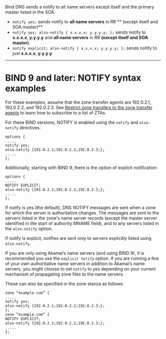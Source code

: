 ​        



Bind DNS sends a notify to all name servers except itself and the primary master listed in the SOA.

- `notify yes;` 
   sends notify to **all name servers** in RR ** (except itself and SOA master)**
- `notify yes; also-notify { x.x.x.x; y.y.y.y; };` 
   sends notify to **x.x.x.x**, **y.y.y.y** and **all name servers** in RR **(except itself and SOA master)**.
- `notify explicit; also-notify { x.x.x.x; y.y.y.y; };` 
   sends notify to just **x.x.x.x**, **y.y.y.y**

----

# BIND 9 and later: NOTIFY syntax    examples

For these examples, assume that the zone transfer agents are 192.0.2.1, 192.0.2.2,      and 192.0.2.3.  See [Restrict zone transfers to the zone transfer agents](https://learn.akamai.com/en-us/webhelp/edge-dns/edge-dns-user-guide/GUID-CFDFF764-E58F-4CB6-82F1-AA5C21CB1B6B.html#GUID-CFDFF764-E58F-4CB6-82F1-AA5C21CB1B6B) to learn how to      subscribe to a list of ZTAs.

For these BIND versions, NOTIFY is enabled using the `notify` and `also-notify` directives.

```
options {
.....
notify yes;
also-notify {192.0.2.1;192.0.2.2;192.0.2.3;};
.....
};
```

Additionally, starting with BIND 9, there is the option of explicit      notification:

```
options {
.....
NOTIFY EXPLICIT;
also-notify {192.0.2.1;192.0.2.2;192.0.2.3;};
.....
};
```

If notify is yes (the default), DNS NOTIFY messages are sent when a zone for which      the server is authoritative changes. The messages are sent to the servers listed in the zone's      name server records (except the master server identified in the start of authority MNAME      field), and to any servers listed in the `also-notify` option.

If notify is explicit, notifies are sent only to servers explicitly listed using        `also-notify`.

If you are only using Akamai’s name servers (and using BIND 9), it is recommended      you use the `explicit notify`      option. If you are running a few of your own authoritative name servers in addition to Akamai’s name servers, you might choose to set `notify` to yes depending on your      current mechanism of propagating zone files to the name servers.

These can also be specified in the zone stanza as follows:

```
zone “example.com” {
.....
notify yes;
also-notify {192.0.2.1;192.0.2.2;192.0.2.3;};
};
zone “example.com” {
NOTIFY EXPLICIT;
also-notify {192.0.2.1;192.0.2.2;192.0.2.3;};
.....
};
```